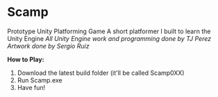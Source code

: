 # Scamp
Prototype Unity Platforming Game
A short platformer I built to learn the Unity Engine
*All Unity Engine work and programming done by TJ Perez*
*Artwork done by Sergio Ruiz*

**How to Play:**
1. Download the latest build folder (it'll be called Scamp0XX)
2. Run Scamp.exe
3. Have fun!
